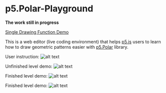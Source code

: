 # p5.Polar-Playground

**The work still in progress**

[Single Drawing Function Demo](https://liz-peng.github.io/p5.Polar/)

This is a web editor (live coding environment) that helps [p5.js](https://p5js.org/) users to learn how to draw geometric patterns easier with [p5.Polar](https://github.com/liz-peng/p5.Polar) library.

User instruction:
![alt text](https://i.imgur.com/q36c4zs.png "user instruction") 

Unfinished level demo:
![alt text](https://i.imgur.com/GNQndtl.png "unfinished level demo") 

Finished level demo:
![alt text](https://i.imgur.com/On6Wwd3.png "finished level demo") 

Finished level demo:
![alt text](https://i.imgur.com/HNSRLi1.png "finished level demo") 


